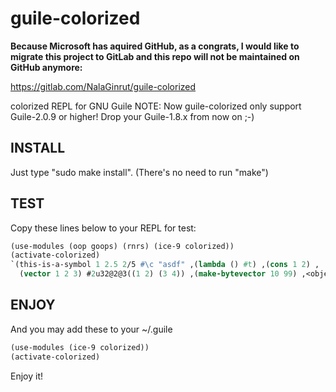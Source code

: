 guile-colorized
===============

__Because Microsoft has aquired GitHub, as a congrats, I would like to migrate this project to GitLab and this repo will not be maintained on GitHub anymore:__

https://gitlab.com/NalaGinrut/guile-colorized

colorized REPL for GNU Guile
NOTE: Now guile-colorized only support Guile-2.0.9 or higher!
Drop your Guile-1.8.x from now on ;-)

## INSTALL
Just type "sudo make install". (There's no need to run "make")

## TEST
Copy these lines below to your REPL for test:

```scheme
(use-modules (oop goops) (rnrs) (ice-9 colorized))
(activate-colorized)
`(this-is-a-symbol 1 2.5 2/5 #\c "asdf" ,(lambda () #t) ,(cons 1 2) ,
  (vector 1 2 3) #2u32@2@3((1 2) (3 4)) ,(make-bytevector 10 99) ,<object>)
```


## ENJOY
And you may add these to your ~/.guile
```scheme
(use-modules (ice-9 colorized))
(activate-colorized)
```

Enjoy it!
